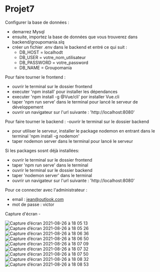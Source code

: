 # Projet7

Configurer la base de données :
  - demarrez Mysql
  - ensuite, importez la base de données que vous trouverez dans backend/groupomania.slq
  - créer un fichier .env dans le backend et entré ce qui suit :
    - DB_HOST = localhodt
    - DB_USER = votre_nom_utilisateur
    - DB_PASSWORD = votre_password
    - DB_NAME = Groupomania

Pour faire tourner le frontend :
  - ouvrir le terminal sur le dossier frontend
  - executer 'npm install' pour installer les dépendances
  - executer 'npm install -g @Vue/cli' por installer Vue.cli
  - taper 'npm run serve' dans le terminal pour lancé le serveur de développement
  - ouvrir un navigateur sur l'url suivante : 'http://localhost:8080'

Pour faire tourner le backend :
  -ouvrir le terminal sur le dossier backend
  - pour utiliser le serveur, installer le package nodemon en entrant dans le terminal 'npm install -g nodemon'
  - taper nodemon server dans le terminal pour lancé le serveur

Si les packages sosnt déjà installées:
  - ouvrir le terminal sur le dossier frontend
  - taper 'npm run serve' dans le terminal
  - ouvrir le terminal sur le dossier backend
  - taper 'nodemon server' dans le terminal
  - ouvrir un navigateur sur l'url suivante : 'http://localhost:8080'
  
Pour ce connecter avec l'administrateur :
  - email : jean@outlook.com
  - mot de passe : victor
  
   Capture d'écran -
  
  ![Capture d’écran 2021-08-26 à 18 05 13](https://user-images.githubusercontent.com/45094296/131002526-b8c5776c-a4fd-4d7d-8ce1-572dccfc9c77.png)
![Capture d’écran 2021-08-26 à 18 05 26](https://user-images.githubusercontent.com/45094296/131002616-5a68ba78-db0c-4b23-b133-42c4ad482039.png)
![Capture d’écran 2021-08-26 à 18 06 36](https://user-images.githubusercontent.com/45094296/131002659-4f580706-e23a-461b-bf4f-b85bb3f099ad.png)
![Capture d’écran 2021-08-26 à 18 06 50](https://user-images.githubusercontent.com/45094296/131002664-3b783cd0-28dc-4290-9f85-8f555e854e48.png)
![Capture d’écran 2021-08-26 à 18 07 09](https://user-images.githubusercontent.com/45094296/131002672-344091b5-4e72-4d68-904a-6910c265cd97.png)
![Capture d’écran 2021-08-26 à 18 07 32](https://user-images.githubusercontent.com/45094296/131002678-da06e1ac-3035-44af-ae41-1ab09802060b.png)
![Capture d’écran 2021-08-26 à 18 07 50](https://user-images.githubusercontent.com/45094296/131002689-2e1996da-b0ec-434d-9707-819a8f3e1d0e.png)
![Capture d’écran 2021-08-26 à 18 08 32](https://user-images.githubusercontent.com/45094296/131002697-bde1ca68-8653-42c9-b39a-bf911d6d5040.png)
![Capture d’écran 2021-08-26 à 18 08 53](https://user-images.githubusercontent.com/45094296/131002703-a39a1ca2-9279-4615-989d-37457ad3a7cc.png)

